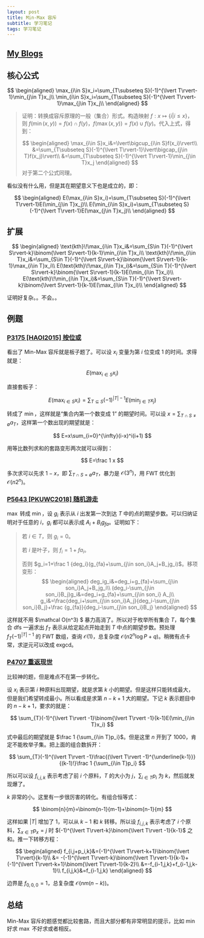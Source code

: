 ```yaml
---
layout: post
title: Min-Max 容斥
subtitle: 学习笔记
tags: 学习笔记
---
```


## [My Blogs](https://www.cnblogs.com/WrongAnswer90-home/p/18132144)

## 核心公式

$$
\begin{aligned}
\max_{i\in S}x_i=\sum_{T\subseteq S}(-1)^{\lvert T\rvert-1}\min_{j\in T}x_j\\
\min_{i\in S}x_i=\sum_{T\subseteq S}(-1)^{\lvert T\rvert-1}\max_{j\in T}x_j\\
\end{aligned}
$$

>证明：转换成容斥原理的一般（集合）形式。构造映射 $f:x \mapsto \{i\vert i\leq x\}$，则 $f(\min(x,y))=f(x)\cap f(y)$，$f(\max(x,y))=f(x)\cup f(y)$。代入上式，得到：
>
>$$
>\begin{aligned}
>\max_{i\in S}x_i&=\lvert\bigcup_{i\in S}f(x_i)\rvert\\
&=\sum_{T\subseteq S}(-1)^{\lvert T\rvert-1}\lvert\bigcap_{j\in T}f(x_j)\rvert\\
&=\sum_{T\subseteq S}(-1)^{\lvert T\rvert-1}\min_{j\in T}x_j
\end{aligned}
>$$
>对于第二个公式同理。

看似没有什么用，但是其在期望意义下也是成立的，即：

$$
\begin{aligned}
E(\max_{i\in S}x_i)=\sum_{T\subseteq S}(-1)^{\lvert T\rvert-1}E(\min_{j\in T}x_j)\\
E(\min_{i\in S}x_i)=\sum_{T\subseteq S}(-1)^{\lvert T\rvert-1}E(\max_{j\in T}x_j)\\
\end{aligned}
$$

## 扩展

$$
\begin{aligned}
\text{kth}\!\max_{i\in T}x_i&=\sum_{S\in T}(-1)^{\lvert S\rvert-k}\binom{\lvert S\rvert-1}{k-1}\min_{i\in T}x_i\\
\text{kth}\!\min_{i\in T}x_i&=\sum_{S\in T}(-1)^{\lvert S\rvert-k}\binom{\lvert S\rvert-1}{k-1}\max_{i\in T}x_i\\
E(\text{kth}\!\max_{i\in T}x_i)&=\sum_{S\in T}(-1)^{\lvert S\rvert-k}\binom{\lvert S\rvert-1}{k-1}E(\min_{i\in T}x_i)\\
E(\text{kth}\!\min_{i\in T}x_i)&=\sum_{S\in T}(-1)^{\lvert S\rvert-k}\binom{\lvert S\rvert-1}{k-1}E(\max_{i\in T}x_i)\\
\end{aligned}
$$

证明好复杂。。不会。。

## 例题

### [P3175 [HAOI2015] 按位或](https://www.luogu.com.cn/problem/P3175)

看出了 $\text{Min-Max}$ 容斥就是板子题了。可以设 $x_i$ 变量为第 $i$ 位变成 $1$ 的时间。求得就是：

$$E(\max_{i\in S}x_i)$$

直接套板子：

$$
E(\max_{i\in S}x_i)=\sum_{T\subseteq S}(-1)^{\lvert T\rvert-1}E(\min_{j\in T}x_j)
$$

转成了 $\min$，这样就是“集合内第一个数变成 $1$” 的期望时间。可以设 $x=\sum_{T\cap S\not=\emptyset}a_T$，这样第一个数出现的期望就是：

$$
E=x\sum_{i=0}^{\infty}(i-x)^i(i+1)
$$

用等比数列求和的套路变形两次就可以得到：

$$
E=\frac 1 x
$$

多次求可以先求 $1-x$，即 $\sum_{T\cap S=\emptyset}a_T$，暴力是 $\mathcal O(3^n)$，用 FWT 优化到 $\mathcal O(n2^n)$。

### [P5643 [PKUWC2018] 随机游走](https://www.luogu.com.cn/problem/P5643)

$\max$ 转成 $\min$，设 $g_i$ 表示从 $i$ 出发第一次到达 $T$ 中的点的期望步数。可以归纳证明对于任意的 $i$，$g_i$ 都可以表示成 $A_i+B_ig_{fa}$。证明如下：

>若 $i\in T$，则 $g_i=0$。
>
>若 $i$ 是叶子，则 $f_i=1+fa_i$。
>
>否则 $g_i=1+\frac 1 {deg_i}(g_{fa}+\sum_{j\in son_i}A_j+B_jg_i)$。移项变形：
>$$
>\begin{aligned}
>deg_ig_i&=deg_i+g_{fa}+\sum_{j\in son_i}A_j+B_jg_i\\
>(deg_i-\sum_{j\in son_i}B_j)g_i&=deg_i+g_{fa}+\sum_{j\in son_i} A_j\\
>g_i&=\frac{deg_i+\sum_{j\in son_i}A_j}{deg_i-\sum_{j\in son_i}B_j}+\frac {g_{fa}}{deg_i-\sum_{j\in son_i}B_j}
>\end{aligned}
>$$

这样就不用 $\mathcal O(n^3) $ 暴力高消了。所以对于枚举所有集合 $T$，每个集合 dfs 一遍求出 $f_T$ 表示从给定起点开始走到 $T$ 中点的期望步数。预处理 $f_T(-1)^{\lvert T\rvert-1}$ 的 FWT 数组，查询 $\mathcal O(1)$，总复杂度 $\mathcal O(n2^n\log P+q)$。稍微有点卡常，求逆元可以改成 $\text{exgcd}$。

### [P4707 重返现世](https://www.luogu.com.cn/problem/P4707)

比较神的题，但是难点不在第一步转化。

设 $x_i$ 表示第 $i$ 种原料出现期望，就是求第 $k$ 小的期望。但是这样只能转成最大，但是我们希望转成最小。所以看成是求第 $n-k+1$ 大的期望。下记 $k$ 表示题目中的 $n-k+1$，要求的就是：

$$
\sum_{T}(-1)^{\lvert T\rvert -1}\binom{\lvert T\rvert -1}{k-1}E(\min_{i\in T}x_i)
$$

式中最后的期望就是 $\frac 1 {\sum_{i\in T}p_i}$。但是这里 $n$ 开到了 $1000$，肯定不能枚举子集。把上面的组合数拆开：

$$
\sum_{T}(-1)^{\lvert T\rvert -1}\frac{(\lvert T\rvert -1)^{\underline{k-1}}}{(k-1)!}\frac 1 {\sum_{i\in T}p_i}
$$

所以可以设 $f_{i,j,k}$ 表示考虑了前 $i$ 个原料，$T$ 的大小为 $j$，$\sum_{i\in T} p_i$ 为 $k$，然后就发现爆了。

$k$ 非常的小。这里有一步很厉害的转化。有组合恒等式：

$$
\binom{n}{m}=\binom{n-1}{m-1}+\binom{n-1}{m}
$$

这样如果 $\lvert T\rvert$ 增加了 $1$，可以从 $k-1$ 和 $k$ 转移。所以设 $f_{i,j,k}$ 表示考虑了 $i$ 个原料，$\sum_{x\in T}p_x=j$ 时 $(-1)^{\lvert T\rvert-k}\binom{\lvert T\rvert -1}{k-1}$ 之和。推一下转移方程：

$$
\begin{aligned}
f_{i,j+p_i,k}&=(-1)^{\lvert T\rvert-k+1}\binom{\lvert T\rvert}{k-1}\\
&=
-(-1)^{\lvert T\rvert-k}\binom{\lvert T\rvert-1}{k-1}+(-1)^{\lvert T\rvert-k+1}\binom{\lvert T\rvert-1}{k-2}\\
&=-f_{i-1,j,k}+f_{i-1,j,k-1}\\
f_{i,j,k}&=f_{i-1,j,k}
\end{aligned}
$$

边界是 $f_{0,0,0}=1$，总复杂度 $\mathcal O(nm(n-k))$。

## 总结

$\text{Min-Max}$ 容斥的题感觉都比较套路，而且大部分都有非常明显的提示，比如 $\min$ 好求 $\max$ 不好求或者相反。